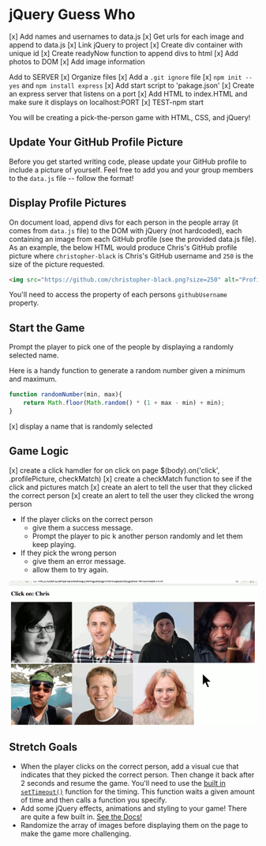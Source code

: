 # jQuery Guess Who

[x] Add names and usernames to data.js
[x] Get urls for each image and append to data.js
[x] Link jQuery to project 
[x] Create div container with unique id
[x] Create readyNow function to append divs to html
[x] Add photos to DOM
[x] Add image information 

Add to SERVER
[x] Organize files
[x] Add a `.git ignore` file
[x] `npm init --yes` and `npm install express`
[x] Add start script to 'pakage.json'
[x] Create an express server that listens on a port
[x] Add HTML to index.HTML and make sure it displays on localhost:PORT
[x] TEST-npm start

You will be creating a pick-the-person game with HTML, CSS, and jQuery!

## Update Your GitHub Profile Picture
Before you get started writing code, please update your GitHub profile to include a picture of yourself. Feel free to add you and your group members to the `data.js` file -- follow the format!

## Display Profile Pictures
On document load, append divs for each person in the people array (it comes from `data.js` file) to the DOM with jQuery (not hardcoded), each containing an image from each GitHub profile (see the provided data.js file). As an example, the below HTML would produce Chris's GitHub profile picture where `christopher-black` is Chris's GitHub username and `250` is the size of the picture requested.

```HTML
<img src="https://github.com/christopher-black.png?size=250" alt="Profile image of Chris">
```
You'll need to access the property of each persons `githubUsername` property.


## Start the Game

Prompt the player to pick one of the people by displaying a randomly selected name.

Here is a handy function to generate a random number given a minimum and maximum.

```JavaScript
function randomNumber(min, max){
    return Math.floor(Math.random() * (1 + max - min) + min);
}
```

[x] display a name that is randomly selected

## Game Logic

[x] create a click hamdler for on click on page $(body).on('click', .profilePicture, checkMatch)
[x] create a checkMatch function to see if the click and pictures match
[x] create an alert to tell the user that they clicked the correct person
[x] create an alert to tell the user they clicked the wrong person

- If the player clicks on the correct person
    - give them a success message.
    - Prompt the player to pic
    k another person randomly and let them keep playing.
- If they pick the wrong person
    - give them an error message.
    - allow them to try again.

![example.gif](example.gif)

## Stretch Goals

- When the player clicks on the correct person, add a visual cue that indicates that they picked the correct person. Then change it back after 2 seconds and resume the game. You'll need to use the [built in `setTimeout()`](https://developer.mozilla.org/en-US/docs/Web/API/WindowTimers/setTimeout) function for the timing. This function waits a given amount of time and then calls a function you specify.
- Add some jQuery effects, animations and styling to your game! There are quite a few built in. [See the Docs!](https://api.jquery.com/category/effects/)
- Randomize the array of images before displaying them on the page to make the game more challenging.
